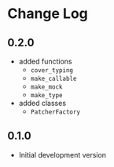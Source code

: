 # Change Log

## 0.2.0

* added functions
  * `cover_typing`
  * `make_callable`
  * `make_mock`
  * `make_type`
* added classes
  * `PatcherFactory`

## 0.1.0

* Initial development version
